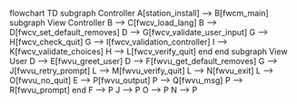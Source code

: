 flowchart TD
    subgraph Controller
    A[station_install] --> B[fwcm_main]
    subgraph View Controller
    B --> C[fwcv_load_lang]
    B --> D[fwcv_set_default_removes]
    D --> G[fwcv_validate_user_input]
    G --> H[fwcv_check_quit] 
    G --> I[fwcv_validation_controller] 
    I --> K[fwcv_validate_choices]
    H --> L[fwcv_verify_quit]
    end
    end
    subgraph View User
    D --> E[fwvu_greet_user] 
    D --> F[fwvu_get_default_removes]
    G --> J[fwvu_retry_prompt]
    L --> M[fwvu_verify_quit] 
    L --> N[fwvu_exit]
    L --> O[fwvu_no_quit]
    E --> P[fwvu_output]
    P --> Q[fwvu_msg] 
    P --> R[fwvu_prompt]
    end
    F --> P
    J --> P
    O --> P
    N --> P  
